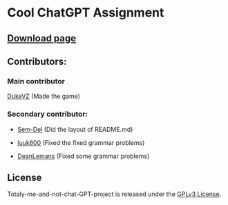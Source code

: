 
# **Cool** ChatGPT Assignment

## [Download page](https://github.com/DukeVZ/Totaly-me-and-not-chat-GPT-project/releases/tag/school)

## Contributors:
### Main contributor
[DukeVZ](https://github.com/DukeVZ) (Made the game)

### Secondary contributor:
- [Sem-Del](https://github.com/Sem-Del) (Did the layout of README.md)

- [luuk600](https://github.com/luuk600) (Fixed the fixed grammar problems)

- [DeanLemans](https://github.com/DeanLemans) (Fixed some grammar problems)

## License

Totaly-me-and-not-chat-GPT-project is released under the [GPLv3 License](https://www.gnu.org/licenses/gpl-3.0.html).
